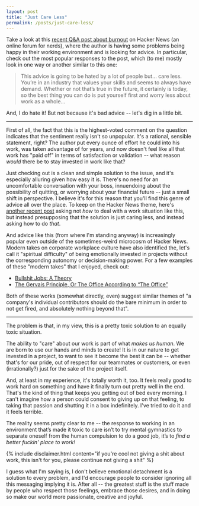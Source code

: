 ```yaml
---
layout: post
title: "Just Care Less"
permalink: /posts/just-care-less/
---
```


Take a look at this [recent Q&A post about burnout](https://news.ycombinator.com/item?id=33260525) on Hacker News (an online forum for nerds), where the author is having some problems being happy in their working environment and is looking for advice. In particular, check out the most popular responses to the post, which (to me) mostly look in one way or another similar to this one:

> This advice is going to be hated by a lot of people but... care less. You’re in an industry that values your skills and seems to always have demand. Whether or not that’s true in the future, it certainly is today, so the best thing you can do is put yourself first and worry less about work as a whole...

And, I do hate it! But not because it's bad advice -- let's dig in a little bit.

---

First of all, the fact that this is the highest-voted comment on the question indicates that the sentiment really isn't so unpopular. It's a rational, sensible statement, right? The author put every ounce of effort he could into his work, was taken advantage of for years, and now doesn't feel like all that work has "paid off" in terms of satisfaction or validation -- what reason _would_ there be to stay invested in work like that?

Just checking out is a clean and simple solution to the issue, and it's especially alluring given how easy it is. There's no need for an uncomfortable conversation with your boss, innuendoing about the possibility of quitting, or worrying about your financial future  -- just a small shift in perspective. I believe it's for this reason that you'll find this genre of advice all over the place. To keep on the Hacker News theme, here's [another recent post](https://news.ycombinator.com/item?id=33054652) asking not _how_ to deal with a work situation like this, but instead presupposing that the solution is just caring less, and instead asking how to do _that_.

And advice like this (from where I'm standing anyway) is increasingly popular even outside of the sometimes-weird microcosm of Hacker News. Modern takes on corporate workplace culture have also identified the, let's call it "spiritual difficulty" of being emotionally invested in projects without the corresponding autonomy or decision-making power. For a few examples of these "modern takes" that I enjoyed, check out:

* [Bullshit Jobs: A Theory](https://en.wikipedia.org/wiki/Bullshit_Jobs)
* [The Gervais Principle, Or The Office According to “The Office”](https://www.ribbonfarm.com/2009/10/07/the-gervais-principle-or-the-office-according-to-the-office/)

Both of these works (somewhat directly, even) suggest similar themes of "a company's individual contributors should do the bare minimum in order to not get fired, and absolutely nothing beyond that".

---

The problem is that, in my view, this is a pretty toxic solution to an equally toxic situation.

The ability to "care" about our work is part of what _makes us human_. We are born to use our hands and minds to create! It is in our nature to get invested in a project, to want to see it become the best it can be -- whether that's for our pride, out of respect for our teammates or customers, or even (irrationally?) just for the sake of the project itself.

And, at least in my experience, it's totally worth it, too. It feels really good to work hard on something and have it finally turn out pretty well in the end. That's the kind of thing that keeps you getting out of bed every morning. I can't imagine how a person could consent to giving up on that feeling, to taking that passion and shutting it in a box indefinitely. I've tried to do it and it feels terrible.

The reality seems pretty clear to me -- the response to working in an environment that’s made it toxic to care isn’t to try mental gymnastics to separate oneself from the human compulsion to do a good job, it’s to _find a better fuckin' place to work!_

{% include disclaimer.html content="if you're cool not giving a shit about work, this isn't for you, please continue not giving a shit" %}

I guess what I'm saying is, I don't believe emotional detachment is a solution to every problem, and I'd encourage people to consider ignoring all this messaging implying it is. After all -- the greatest stuff is the stuff made by people who respect those feelings, embrace those desires, and in doing so make our world more passionate, creative and joyful.
